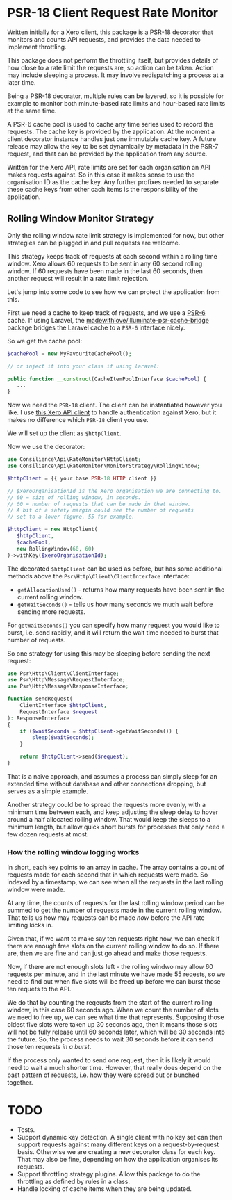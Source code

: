 # PSR-18 Client Request Rate Monitor

Written initially for a Xero client, this package is a PSR-18 decorator
that monitors and counts API requests, and provides the data needed to
implement throttling.

This package does not perform the throttling itself, but provides details
of how close to a rate limit the requests are, so action can be taken.
Action may include sleeping a process. It may involve redispatching a
process at a later time.

Being a PSR-18 decorator, multiple rules can be layered, so it is possible
for example to monitor both minute-based rate limits and hour-based rate
limits at the same time.

A PSR-6 cache pool is used to cache any time series used to record the requests.
The cache key is provided by the application.
At the moment a client decorator instance handles just one immutable cache key.
A future release may allow the key to be set dynamically by metadata in the PSR-7
request, and that can be provided by the application from any source.

Written for the Xero API, rate limits are set for each organisation an API
makes requests against. So in this case it makes sense to use the organisation
ID as the cache key.
Any further profixes needed to separate these cache keys from other cach items
is the responsibility of the application.

## Rolling Window Monitor Strategy

Only the rolling window rate limit strategy is implemented for now,
but other strategies can be plugged in and pull requests are welcome.

This strategy keeps track of requests at each second within a rolling time window.
Xero allows 60 requests to be sent in any 60 second rolling window.
If 60 requests have been made in the last 60 seconds, then another request will
result in a rate limit rejection.

Let's jump into some code to see how we can protect the application from this.

First we need a cache to keep track of requests, and we use a
[PSR-6](https://www.php-fig.org/psr/psr-6/) cache.
If using Laravel, the
[madewithlove/illuminate-psr-cache-bridge](https://github.com/madewithlove/illuminate-psr-cache-bridge)
package bridges the Laravel cache to a `PSR-6` interface nicely.

So we get the cache pool:

```php
$cachePool = new MyFavouriteCachePool();

// or inject it into your class if using laravel:

public function __construct(CacheItemPoolInterface $cachePool) {
   ...
}

```

Now we need the `PSR-18` client.
The client can be instantiated however you like.
I use [this Xero API client](https://github.com/consilience/xero-api-client)
to handle authentication against Xero, but it makes no difference which `PSR-18`
client you use.

We will set up the client as `$httpClient`.

Now we use the decorator:

```php
use Consilience\Api\RateMonitor\HttpClient;
use Consilience\Api\RateMonitor\MonitorStrategy\RollingWindow;

$httpClient = {{ your base PSR-18 HTTP client }}

// $xeroOrganisationId is the Xero organisation we are connecting to.
// 60 = size of rolling window, in seconds.
// 60 = number of requests that can be made in that window.
// A bit of a safety margin could see the number of requests
// set to a lower figure, 55 for example.

$httpClient = new HttpClient(
   $httpClient,
   $cachePool,
   new RollingWindow(60, 60)
)->withKey($xeroOrganisationId);
```

The decorated `$httpClient` can be used as before, but has some additional
methods above the `Psr\Http\Client\ClientInterface` interface:

* `getAllocationUsed()` - returns how many requests have been sent in the
   current rolling window.
* `getWaitSeconds()` - tells us how many seconds we much wait before sending
   more requests.

For `getWaitSeconds()` you can specify how many request you would like to burst,
i.e. send rapidly, and it will return the wait time needed to burst that number
of requests.

So one strategy for using this may be sleeping before sending the next request:

```php
use Psr\Http\Client\ClientInterface;
use Psr\Http\Message\RequestInterface;
use Psr\Http\Message\ResponseInterface;

function sendRequest(
    ClientInterface $httpClient,
    RequestInterface $request
): ResponseInterface
{
    if ($waitSeconds = $httpClient->getWaitSeconds()) {
        sleep($waitSeconds);
    }

    return $httpClient->send($request);
}
```

That is a naive approach, and assumes a process can simply sleep
for an extended time without database and other connections dropping,
but serves as a simple example.

Another strategy could be to spread the requests more evenly, with a minimum
time between each, and keep adjusting the sleep delay to hover around a half
allocated rolling window. That would keep the sleeps to a minimum length,
but allow quick short bursts for processes that only need a few dozen requests
at most.

### How the rolling window logging works

In short, each key points to an array in cache.
The array contains a count of requests made for each second that in which
requests were made.
So indexed by a timestamp, we can see when all the requests in the last
rolling window were made.

At any time, the counts of requests for the last rolling window period
can be summed to get the number of requests made in the current rolling
window. That tells us how may requests can be made *now* before the API
rate limiting kicks in.

Given that, if we want to make say ten requests right now, we can check if
there are enough free slots on the current rolling window to do so.
If there are, then we are fine and can just go ahead and make those requests.

Now, if there are not enough slots left - the rolling windwo may allow 60 requests
per minute, and in the last minute we have made 55 reqests, so we need to
find out when five slots will be freed up before we can burst those ten requets
to the API.

We do that by counting the reqeusts from the start of the current rolling
window, in this case 60 seconds ago. When we count the number of slots we
need to free up, we can see what time that represents.
Supposing those oldest five slots were taken up 30 seconds ago,
then it means those slots will not be fully release until 60 seconds later,
which will be 30 seconds into the future.
So, the process needs to wait 30 seconds before it can send those ten requests
*in a burst*.

If the process only wanted to send one request, then it is likely it would need
to wait a much shorter time. However, that really does depend on the past
pattern of requests, i.e. how they were spread out or bunched together.

# TODO

* Tests.
* Support dynamic key detection. A single client with no key set can then
  support requests against many different keys on a request-by-request basis.
  Otherwise we are creating a new decorator class for each key.
  That may also be fine, depending on how the application organises its requests.
* Support throttling strategy plugins. Allow this package to do the throttling
  as defined by rules in a class.
* Handle locking of cache items when they are being updated.
